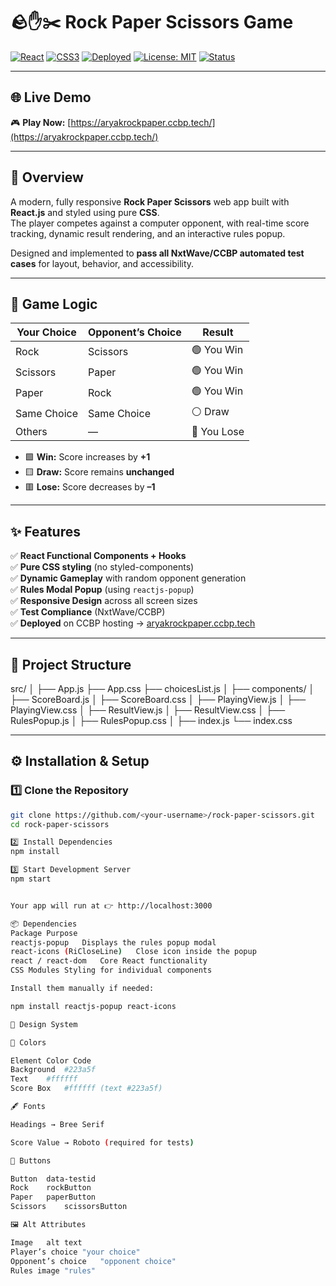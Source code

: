 # 🪨✋✂️ Rock Paper Scissors Game  

[![React](https://img.shields.io/badge/React-18.0-blue?logo=react)](https://react.dev/)
[![CSS3](https://img.shields.io/badge/Style-CSS3-blueviolet?logo=css3)](https://developer.mozilla.org/en-US/docs/Web/CSS)
[![Deployed](https://img.shields.io/badge/Live%20Demo-aryakrockpaper.ccbp.tech-success?logo=vercel)](https://aryakrockpaper.ccbp.tech/)
[![License: MIT](https://img.shields.io/badge/License-MIT-green.svg)](LICENSE)
[![Status](https://img.shields.io/badge/Build-Passing-brightgreen.svg)]()

---

## 🌐 Live Demo
🎮 **Play Now:** [https://aryakrockpaper.ccbp.tech/](https://aryakrockpaper.ccbp.tech/)

---

## 📘 Overview
A modern, fully responsive **Rock Paper Scissors** web app built with **React.js** and styled using pure **CSS**.  
The player competes against a computer opponent, with real-time score tracking, dynamic result rendering, and an interactive rules popup.

Designed and implemented to **pass all NxtWave/CCBP automated test cases** for layout, behavior, and accessibility.  

---

## 🧠 Game Logic

| Your Choice | Opponent’s Choice | Result |
|--------------|------------------|--------|
| Rock         | Scissors         | 🟢 You Win |
| Scissors     | Paper            | 🟢 You Win |
| Paper        | Rock             | 🟢 You Win |
| Same Choice  | Same Choice      | ⚪ Draw |
| Others       | —                | 🔴 You Lose |

- 🟩 **Win:** Score increases by **+1**  
- 🟨 **Draw:** Score remains **unchanged**  
- 🟥 **Lose:** Score decreases by **–1**

---

## ✨ Features
✅ **React Functional Components + Hooks**  
✅ **Pure CSS styling** (no styled-components)  
✅ **Dynamic Gameplay** with random opponent generation  
✅ **Rules Modal Popup** (using `reactjs-popup`)  
✅ **Responsive Design** across all screen sizes  
✅ **Test Compliance** (NxtWave/CCBP)  
✅ **Deployed** on CCBP hosting → [aryakrockpaper.ccbp.tech](https://aryakrockpaper.ccbp.tech/)

---

## 🧩 Project Structure
src/
│
├── App.js
├── App.css
├── choicesList.js
│
├── components/
│ ├── ScoreBoard.js
│ ├── ScoreBoard.css
│ ├── PlayingView.js
│ ├── PlayingView.css
│ ├── ResultView.js
│ ├── ResultView.css
│ ├── RulesPopup.js
│ ├── RulesPopup.css
│
├── index.js
└── index.css


---

## ⚙️ Installation & Setup

### 1️⃣ Clone the Repository
```bash
git clone https://github.com/<your-username>/rock-paper-scissors.git
cd rock-paper-scissors

2️⃣ Install Dependencies
npm install

3️⃣ Start Development Server
npm start


Your app will run at 👉 http://localhost:3000

📦 Dependencies
Package	Purpose
reactjs-popup	Displays the rules popup modal
react-icons (RiCloseLine)	Close icon inside the popup
react / react-dom	Core React functionality
CSS Modules	Styling for individual components

Install them manually if needed:

npm install reactjs-popup react-icons

🎨 Design System

🎨 Colors

Element	Color Code
Background	#223a5f
Text	#ffffff
Score Box	#ffffff (text #223a5f)

🖋️ Fonts

Headings → Bree Serif

Score Value → Roboto (required for tests)

🔘 Buttons

Button	data-testid
Rock	rockButton
Paper	paperButton
Scissors	scissorsButton

🖼️ Alt Attributes

Image	alt text
Player’s choice	"your choice"
Opponent’s choice	"opponent choice"
Rules image	"rules"
